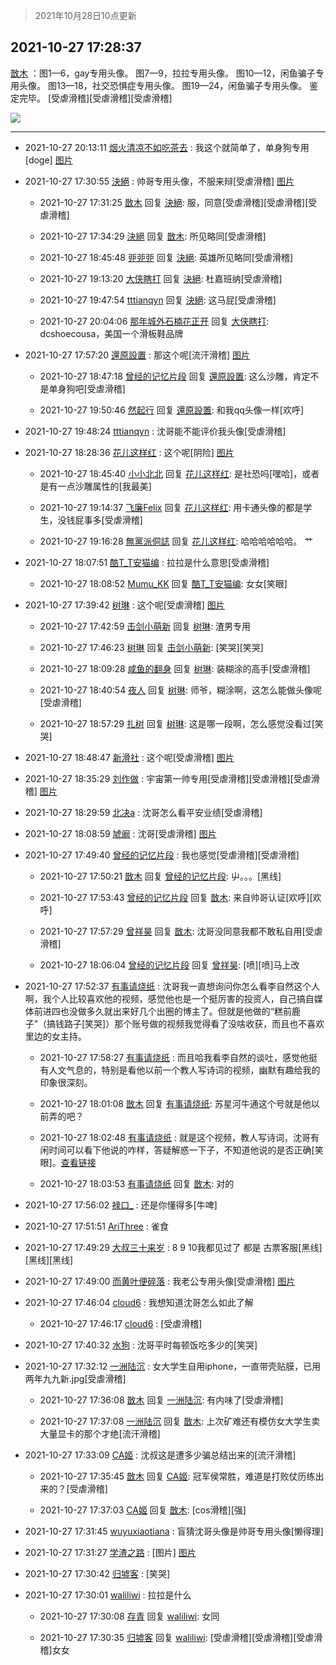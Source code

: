 > 2021年10月28日10点更新
<link rel="stylesheet" href="https://cdn.jsdelivr.net/gh/taotie6/sampleJSON@main/css/photo_show.css">
<meta name="referrer" content="no-referrer" />


 ## 2021-10-27 17:28:37 

 [㪚木](https://www.coolapk.com/feed/30994288?shareKey=MDRiNGFiOGEyY2RhNjE3OTIyYzk~) ：图1—6，gay专用头像。
图7—9，拉拉专用头像。
图10—12，闲鱼骗子专用头像。
图13—18，社交恐惧症专用头像。
图19—24，闲鱼骗子专用头像。
鉴定完毕。
[受虐滑稽][受虐滑稽][受虐滑稽] 

<div class="album">
<img class="img-item" src="http://image.coolapk.com/feed/2021/0430/17/1081091_51e9a487_6014_615@640x640.jpeg" />
</div>

 ------- 

- 2021-10-27 20:13:11 [烟火清凉不如吃茶去](uid=4279524) : 我这个就简单了，单身狗专用[doge] [图片](http://image.coolapk.com/feed/2021/1027/20/4279524_6da45904_6790_6753@1080x2376.jpeg)

- 2021-10-27 17:30:55 [決絕](uid=2288436) : 帅哥专用头像，不服来辩[受虐滑稽] [图片](http://image.coolapk.com/feed/2021/1027/17/2288436_591b1107_7054_1684@1080x1080.jpeg)

    - 2021-10-27 17:31:25 [㪚木](uid=1081091) 回复 [決絕](uid=2288436): 服，同意[受虐滑稽][受虐滑稽][受虐滑稽] 

    - 2021-10-27 17:34:29 [決絕](uid=2288436) 回复 [㪚木](uid=1081091): 所见略同[受虐滑稽] 

    - 2021-10-27 18:45:48 [戼戼戼](uid=4044548) 回复 [決絕](uid=2288436): 英雄所见略同[受虐滑稽] 

    - 2021-10-27 19:13:20 [大侠瞎打](uid=1756728) 回复 [決絕](uid=2288436): 杜嘉班纳[受虐滑稽] 

    - 2021-10-27 19:47:54 [tttianqyn](uid=15345635) 回复 [決絕](uid=2288436): 这马屁[受虐滑稽] 

    - 2021-10-27 20:04:06 [那年城外石楠花正开](uid=2233118) 回复 [大侠瞎打](uid=1756728): dcshoecousa，美国一个滑板鞋品牌 

- 2021-10-27 17:57:20 [還原設置](uid=1242466) : 那这个呢[流汗滑稽] [图片](http://image.coolapk.com/feed/2021/1027/17/1242466_8640_0484@828x1792.jpg)

    - 2021-10-27 18:47:18 [曾经的记忆片段](uid=2703645) 回复 [還原設置](uid=1242466): 这么沙雕，肯定不是单身狗吧[受虐滑稽] 

    - 2021-10-27 19:50:46 [然起行](uid=2111263) 回复 [還原設置](uid=1242466): 和我qq头像一样[欢呼] 

- 2021-10-27 19:48:24 [tttianqyn](uid=15345635) : 沈哥能不能评价我头像[受虐滑稽] 

- 2021-10-27 18:28:36 [花儿这样红](uid=3618501) : 这个呢[阴险] [图片](http://image.coolapk.com/feed/2021/1027/18/3618501_24d1a73f_0515_5859@1080x2400.jpeg)

    - 2021-10-27 18:45:40 [小小北北](uid=15086477) 回复 [花儿这样红](uid=3618501): 是社恐吗[嘿哈]，或者是有一点沙雕属性的[我最美] 

    - 2021-10-27 19:14:37 [飞廉Felix](uid=900024) 回复 [花儿这样红](uid=3618501): 用卡通头像的都是学生，没钱屁事多[受虐滑稽] 

    - 2021-10-27 19:16:28 [無黨派侗誌](uid=963651) 回复 [花儿这样红](uid=3618501): 哈哈哈哈哈哈。    艹 

- 2021-10-27 18:07:51 [酷T_T安猫编](uid=3220399) : 拉拉是什么意思[受虐滑稽] 

    - 2021-10-27 18:08:52 [Mumu_KK](uid=1355663) 回复 [酷T_T安猫编](uid=3220399): 女女[笑眼] 

- 2021-10-27 17:39:42 [树琳](uid=1807052) : 这个呢[受虐滑稽] [图片](http://image.coolapk.com/feed/2021/1013/12/1807052_dfedab72_8171_1454@500x555.jpeg)

    - 2021-10-27 17:42:59 [击剑小萌新](uid=3435660) 回复 [树琳](uid=1807052): 渣男专用 

    - 2021-10-27 17:46:23 [树琳](uid=1807052) 回复 [击剑小萌新](uid=3435660): [笑哭][笑哭] 

    - 2021-10-27 18:09:28 [咸鱼的翻身](uid=3945270) 回复 [树琳](uid=1807052): 装糊涂的高手[受虐滑稽] 

    - 2021-10-27 18:40:54 [夜人](uid=561987) 回复 [树琳](uid=1807052): 师爷，糊涂啊，这怎么能做头像呢[受虐滑稽] 

    - 2021-10-27 18:57:29 [扎树](uid=2254178) 回复 [树琳](uid=1807052): 这是哪一段啊，怎么感觉没看过[笑哭] 

- 2021-10-27 18:48:47 [新滑社](uid=2627292) : 这个呢[受虐滑稽] [图片](http://image.coolapk.com/feed/2021/1027/18/2627292_c8dde8d6_1724_1467@640x640.jpeg)

- 2021-10-27 18:35:29 [刘作做](uid=3250383) : 宇宙第一帅专用[受虐滑稽][受虐滑稽][受虐滑稽] [图片](http://image.coolapk.com/feed/2021/1027/17/2845514_646137bd_8139_2959@480x480.jpeg)

- 2021-10-27 18:29:59 [北决a](uid=1918537) : 沈哥怎么看平安业绩[受虐滑稽] 

- 2021-10-27 18:08:59 [虓阚](uid=1518342) : 沈哥[受虐滑稽] [图片](http://image.coolapk.com/feed/2021/1027/18/1518342_0f11323b_9337_6892@1152x543.jpeg)

- 2021-10-27 17:49:40 [曾经的记忆片段](uid=2703645) : 我也感觉[受虐滑稽][受虐滑稽] 

    - 2021-10-27 17:50:21 [㪚木](uid=1081091) 回复 [曾经的记忆片段](uid=2703645): 屮。。。[黑线] 

    - 2021-10-27 17:53:43 [曾经的记忆片段](uid=2703645) 回复 [㪚木](uid=1081091): 来自帅哥认证[欢呼][欢呼] 

    - 2021-10-27 17:57:29 [曾祥昊](uid=6695078) 回复 [㪚木](uid=1081091): 沈哥没同意我都不敢私自用[受虐滑稽] 

    - 2021-10-27 18:06:04 [曾经的记忆片段](uid=2703645) 回复 [曾祥昊](uid=6695078): [喷][喷]马上改 

- 2021-10-27 17:52:37 [有事请烧纸](uid=1802946) : 沈哥我一直想询问你怎么看李自然这个人啊，我个人比较喜欢他的视频，感觉他也是一个挺厉害的投资人，自己搞自媒体前进四也没做多久就出来好几个出圈的博主了。但就是他做的“糕前鹿子”（搞钱路子[笑哭]）那个账号做的视频我觉得看了没啥收获，而且也不喜欢里边的女主持。 

    - 2021-10-27 17:58:27 [有事请烧纸](uid=1802946) : 而且哈我看李自然的谈吐，感觉他挺有人文气息的，特别是看他以前一个教人写诗词的视频，幽默有趣给我的印象很深刻。 

    - 2021-10-27 18:01:08 [㪚木](uid=1081091) 回复 [有事请烧纸](uid=1802946): 苏星河牛通这个号就是他以前弄的吧？ 

    - 2021-10-27 18:02:48 [有事请烧纸](uid=1802946) : 就是这个视频，教人写诗词，沈哥有闲时间可以看下他说的咋样，答疑解惑一下子，不知道他说的是否正确[笑眼]。<a class="feed-link-url" href="https://b23.tv/DhVeO3" title="https://b23.tv/DhVeO3" target="_blank" rel="nofollow">查看链接</a> 

    - 2021-10-27 18:03:53 [有事请烧纸](uid=1802946) 回复 [㪚木](uid=1081091): 对的 

- 2021-10-27 17:56:02 [禄口_](uid=1005884) : 还是你懂得多[牛啤] 

- 2021-10-27 17:51:51 [AriThree](uid=1560115) : 雀食 

- 2021-10-27 17:49:29 [大叔三十来岁](uid=5360167) : 8 9 10我都见过了   都是 古票客服[黑线][黑线][黑线] 

- 2021-10-27 17:49:00 [而黄叶便碎落](uid=2845514) : 我老公专用头像[受虐滑稽] [图片](http://image.coolapk.com/feed/2021/1027/17/2845514_646137bd_8139_2959@480x480.jpeg)

- 2021-10-27 17:46:04 [cloud6](uid=852635) : 我想知道沈哥怎么如此了解 

    - 2021-10-27 17:46:17 [cloud6](uid=852635) : [受虐滑稽] 

- 2021-10-27 17:40:32 [水狗](uid=1827990) : 沈哥平时每顿饭吃多少的[笑哭] 

- 2021-10-27 17:32:12 [一洲陆沉](uid=889471) : 女大学生自用iphone，一直带壳贴膜，已用两年九九新.jpg[受虐滑稽] 

    - 2021-10-27 17:36:08 [㪚木](uid=1081091) 回复 [一洲陆沉](uid=889471): 有内味了[受虐滑稽] 

    - 2021-10-27 17:37:08 [一洲陆沉](uid=889471) 回复 [㪚木](uid=1081091): 上次矿难还有模仿女大学生卖大量显卡的那个才绝[流汗滑稽] 

- 2021-10-27 17:33:09 [CA姬](uid=1922333) : 沈叔这是遭多少骗总结出来的[流汗滑稽] 

    - 2021-10-27 17:35:45 [㪚木](uid=1081091) 回复 [CA姬](uid=1922333): 冠军侯常胜，难道是打败仗历练出来的？[受虐滑稽] 

    - 2021-10-27 17:37:03 [CA姬](uid=1922333) 回复 [㪚木](uid=1081091): [cos滑稽][强] 

- 2021-10-27 17:31:45 [wuyuxiaotiana](uid=686790) : 盲猜沈哥头像是帅哥专用头像[懒得理] 

- 2021-10-27 17:31:27 [学渣之路](uid=935369) : [图片] [图片](http://image.coolapk.com/feed/2021/1027/17/935369_d73f73c5_7084_1148@181x322.gif)

- 2021-10-27 17:30:42 [归墟客](uid=3287587) : [笑哭] 

- 2021-10-27 17:30:01 [waliliwi](uid=2577852) : 拉拉是什么 

    - 2021-10-27 17:30:08 [存青](uid=1006954) 回复 [waliliwi](uid=2577852): 女同 

    - 2021-10-27 17:30:35 [归墟客](uid=3287587) 回复 [waliliwi](uid=2577852): [受虐滑稽][受虐滑稽][受虐滑稽]女女 

